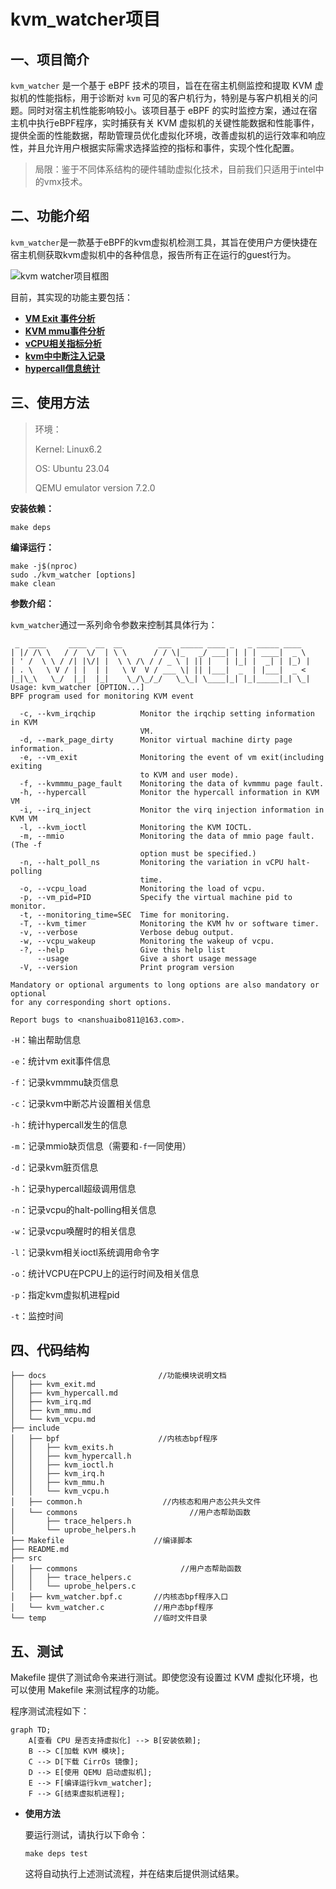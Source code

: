 # kvm_watcher项目

## 一、项目简介

`kvm_watcher` 是一个基于 eBPF 技术的项目，旨在在宿主机侧监控和提取 KVM 虚拟机的性能指标，用于诊断对 `kvm` 可见的客户机行为，特别是与客户机相关的问题。同时对宿主机性能影响较小。该项目基于 eBPF 的实时监控方案，通过在宿主机中执行eBPF程序，实时捕获有关 KVM 虚拟机的关键性能数据和性能事件，提供全面的性能数据，帮助管理员优化虚拟化环境，改善虚拟机的运行效率和响应性，并且允许用户根据实际需求选择监控的指标和事件，实现个性化配置。

> 局限：鉴于不同体系结构的硬件辅助虚拟化技术，目前我们只适用于intel中的vmx技术。

## 二、功能介绍

`kvm_watcher`是一款基于eBPF的kvm虚拟机检测工具，其旨在使用户方便快捷在宿主机侧获取kvm虚拟机中的各种信息，报告所有正在运行的guest行为。

![kvm watcher项目框图](https://gitee.com/nan-shuaibo/image/raw/master/202404251704350.png)

目前，其实现的功能主要包括：

- **[VM Exit 事件分析](./docs/kvm_exit.md)**
- **[KVM mmu事件分析](./docs/kvm_mmu.md)**
- **[vCPU相关指标分析](./docs/kvm_vcpu.md)**
- **[kvm中中断注入记录](./docs/kvm_irq.md)**
- **[hypercall信息统计](./docs/kvm_hypercall.md)**

## 三、使用方法

> 环境：
>
> Kernel: Linux6.2  
>
> OS: Ubuntu 23.04
>
> QEMU emulator version 7.2.0

**安装依赖：**

```
make deps
```


**编译运行：**

```
make -j$(nproc)
sudo ./kvm_watcher [options]
make clean
```

**参数介绍：**

`kvm_watcher`通过一系列命令参数来控制其具体行为：

```
 _  ____     ____  __  __        ___  _____ ____ _   _ _____ ____  
| |/ /\ \   / /  \/  | \ \      / / \|_   _/ ___| | | | ____|  _ \ 
| ' /  \ \ / /| |\/| |  \ \ /\ / / _ \ | || |   | |_| |  _| | |_) |
| . \   \ V / | |  | |   \ V  V / ___ \| || |___|  _  | |___|  _ < 
|_|\_\   \_/  |_|  |_|    \_/\_/_/   \_\_| \____|_| |_|_____|_| \_|
Usage: kvm_watcher [OPTION...]
BPF program used for monitoring KVM event

  -c, --kvm_irqchip          Monitor the irqchip setting information in KVM
                             VM.
  -d, --mark_page_dirty      Monitor virtual machine dirty page information.
  -e, --vm_exit              Monitoring the event of vm exit(including exiting
                             to KVM and user mode).
  -f, --kvmmmu_page_fault    Monitoring the data of kvmmmu page fault.
  -h, --hypercall            Monitor the hypercall information in KVM VM 
  -i, --irq_inject           Monitor the virq injection information in KVM VM 
  -l, --kvm_ioctl            Monitoring the KVM IOCTL.
  -m, --mmio                 Monitoring the data of mmio page fault.(The -f
                             option must be specified.)
  -n, --halt_poll_ns         Monitoring the variation in vCPU halt-polling
                             time.
  -o, --vcpu_load            Monitoring the load of vcpu.
  -p, --vm_pid=PID           Specify the virtual machine pid to monitor.
  -t, --monitoring_time=SEC  Time for monitoring.
  -T, --kvm_timer            Monitoring the KVM hv or software timer.
  -v, --verbose              Verbose debug output.
  -w, --vcpu_wakeup          Monitoring the wakeup of vcpu.
  -?, --help                 Give this help list
      --usage                Give a short usage message
  -V, --version              Print program version

Mandatory or optional arguments to long options are also mandatory or optional
for any corresponding short options.

Report bugs to <nanshuaibo811@163.com>.
```

`-H`：输出帮助信息

`-e`：统计vm exit事件信息

`-f`：记录kvmmmu缺页信息

`-c`：记录kvm中断芯片设置相关信息

`-h`：统计hypercall发生的信息

`-m`：记录mmio缺页信息（需要和`-f`一同使用）

`-d`：记录kvm脏页信息

`-h`：记录hypercall超级调用信息

`-n`：记录vcpu的halt-polling相关信息

`-w`：记录vcpu唤醒时的相关信息

`-l`：记录kvm相关ioctl系统调用命令字

`-o`：统计VCPU在PCPU上的运行时间及相关信息

`-p`：指定kvm虚拟机进程pid

`-t`：监控时间

## 四、代码结构

```
├── docs                         //功能模块说明文档
│   ├── kvm_exit.md
│   ├── kvm_hypercall.md
│   ├── kvm_irq.md
│   ├── kvm_mmu.md
│   └── kvm_vcpu.md
├── include
│   ├── bpf                      //内核态bpf程序
│   │   ├── kvm_exits.h
│   │   ├── kvm_hypercall.h
│   │   ├── kvm_ioctl.h
│   │   ├── kvm_irq.h
│   │   ├── kvm_mmu.h
│   │   └── kvm_vcpu.h
│   ├── common.h           		  //内核态和用户态公共头文件
│   └── commons					        //用户态帮助函数
│       ├── trace_helpers.h
│       └── uprobe_helpers.h
├── Makefile                    //编译脚本
├── README.md
├── src
│   ├── commons				          //用户态帮助函数
│   │   ├── trace_helpers.c
│   │   └── uprobe_helpers.c
│   ├── kvm_watcher.bpf.c       //内核态bpf程序入口
│   └── kvm_watcher.c           //用户态bpf程序
└── temp                        //临时文件目录
```

## 五、测试

Makefile 提供了测试命令来进行测试。即使您没有设置过 KVM 虚拟化环境，也可以使用 Makefile 来测试程序的功能。

程序测试流程如下：

```mermaid
graph TD;
    A[查看 CPU 是否支持虚拟化] --> B[安装依赖];
    B --> C[加载 KVM 模块];
    C --> D[下载 CirrOs 镜像];
    D --> E[使用 QEMU 启动虚拟机];
    E --> F[编译运行kvm_watcher];
    F --> G[结束虚拟机进程];

```

- **使用方法**

  要运行测试，请执行以下命令：

  ```
  make deps test
  ```

  这将自动执行上述测试流程，并在结束后提供测试结果。
